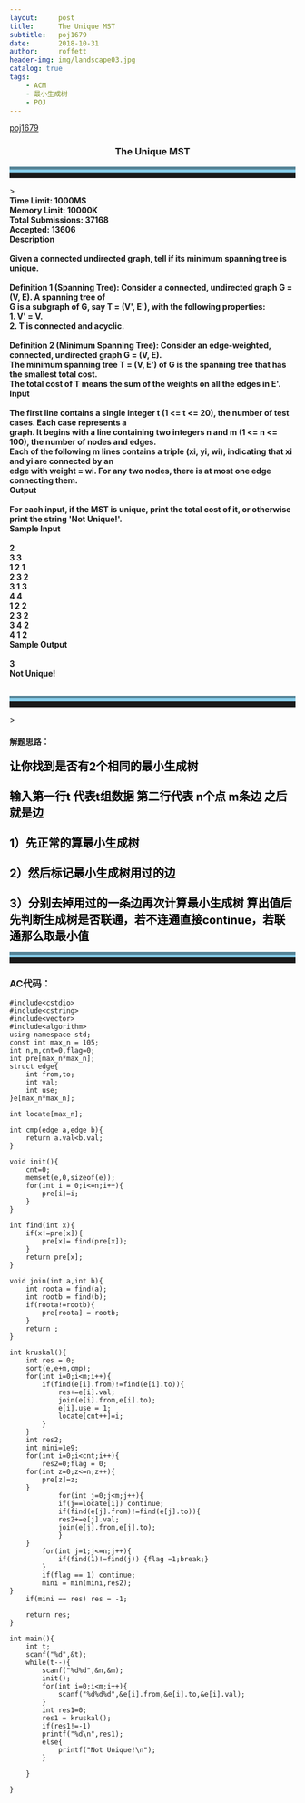 ```yaml
---
layout:     post
title:      The Unique MST
subtitle:   poj1679
date:       2018-10-31
author:     roffett
header-img: img/landscape03.jpg
catalog: true
tags:
    - ACM
    - 最小生成树
    - POJ
---
```


[poj1679](http://poj.org/problem?id=1679)
<h3 align="center"> The Unique MST</h3>
<hr style="height:10px;border:none;border-top:10px groove skyblue;" />>
<div style="font-weight:bold;">
Time Limit: 1000MS<br>Memory Limit: 10000K<br>
Total Submissions: 37168<br>Accepted: 13606<br>
Description<br>
<br>
Given a connected undirected graph, tell if its minimum spanning tree is unique. <br>
<br>
Definition 1 (Spanning Tree): Consider a connected, undirected graph G = (V, E). A spanning tree of <br>
G is a subgraph of G, say T = (V', E'), with the following properties: <br>
1. V' = V. <br>
2. T is connected and acyclic. <br>
<br>
Definition 2 (Minimum Spanning Tree): Consider an edge-weighted, connected, undirected graph G = (V, E). <br>
The minimum spanning tree T = (V, E') of G is the spanning tree that has the smallest total cost. <br>
The total cost of T means the sum of the weights on all the edges in E'. <br>
Input<br>
<br>
The first line contains a single integer t (1 <= t <= 20), the number of test cases. Each case represents a<br>
 graph. It begins with a line containing two integers n and m (1 <= n <= 100), the number of nodes and edges.<br>
  Each of the following m lines contains a triple (xi, yi, wi), indicating that xi and yi are connected by an <br>
  edge with weight = wi. For any two nodes, there is at most one edge connecting them.<br>
Output<br>
<br>
For each input, if the MST is unique, print the total cost of it, or otherwise print the string 'Not Unique!'.<br>
Sample Input<br>
<br>
2<br>
3 3<br>
1 2 1<br>
2 3 2<br>
3 1 3<br>
4 4<br>
1 2 2<br>
2 3 2<br>
3 4 2<br>
4 1 2<br>
Sample Output<br>
<br>
3<br>
Not Unique!<br>
<br></div>
<hr style="height:10px;border:none;border-top:10px groove skyblue;" />>

#### 解题思路：  
<div style = "font-size:20px;font-weight:bold;color:black;">
让你找到是否有2个相同的最小生成树<br>
<br>
输入第一行t  代表t组数据 第二行代表 n个点 m条边 之后就是边<br>

<br>
1）先正常的算最小生成树<br>
<br>
2）然后标记最小生成树用过的边<br>
<br>
3）分别去掉用过的一条边再次计算最小生成树 算出值后先判断生成树是否联通，若不连通直接continue，若联通那么取最小值<br>
</div>
<hr style="height:10px;border:none;border-top:10px groove skyblue;" />

### AC代码：

    #include<cstdio>
    #include<cstring>
    #include<vector>
    #include<algorithm>
    using namespace std;
    const int max_n = 105;
    int n,m,cnt=0,flag=0;
    int pre[max_n*max_n];
    struct edge{
        int from,to;
        int val;
        int use;
    }e[max_n*max_n];

    int locate[max_n];

    int cmp(edge a,edge b){
        return a.val<b.val;
    }

    void init(){
        cnt=0;
        memset(e,0,sizeof(e));
        for(int i = 0;i<=n;i++){
            pre[i]=i;
        }
    }

    int find(int x){
        if(x!=pre[x]){
            pre[x]= find(pre[x]);
        }
        return pre[x];
    }

    void join(int a,int b){
        int roota = find(a);
        int rootb = find(b);
        if(roota!=rootb){
            pre[roota] = rootb;
        }
        return ;
    }

    int kruskal(){
        int res = 0;
        sort(e,e+m,cmp);
        for(int i=0;i<m;i++){
            if(find(e[i].from)!=find(e[i].to)){
                res+=e[i].val;
                join(e[i].from,e[i].to);
                e[i].use = 1;
                locate[cnt++]=i;
            }
        }
        int res2;
        int mini=1e9;
        for(int i=0;i<cnt;i++){
            res2=0;flag = 0;
        for(int z=0;z<=n;z++){
            pre[z]=z;
        }
                for(int j=0;j<m;j++){
                if(j==locate[i]) continue;
                if(find(e[j].from)!=find(e[j].to)){
                res2+=e[j].val;
                join(e[j].from,e[j].to);
                }
        }
            for(int j=1;j<=n;j++){
                if(find(1)!=find(j)) {flag =1;break;}
            }
            if(flag == 1) continue;
            mini = min(mini,res2);
    }
        if(mini == res) res = -1;

        return res;
    }

    int main(){
        int t;
        scanf("%d",&t);
        while(t--){
            scanf("%d%d",&n,&m);
            init();
            for(int i=0;i<m;i++){
                scanf("%d%d%d",&e[i].from,&e[i].to,&e[i].val);
            }
            int res1=0;
            res1 = kruskal();
            if(res1!=-1)
            printf("%d\n",res1);
            else{
                printf("Not Unique!\n");
            }

        }

    }